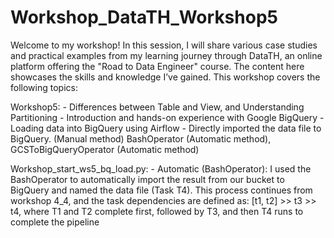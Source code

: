 # Workshop_DataTH_Workshop5
Welcome to my workshop! In this session, I will share various case studies and practical examples from my learning journey through DataTH, an online platform offering the "Road to Data Engineer" course. The content here showcases the skills and knowledge I’ve gained. This workshop covers the following topics:
   
   Workshop5:
         - Differences between Table and View, and Understanding Partitioning
         - Introduction and hands-on experience with Google BigQuery
         - Loading data into BigQuery using Airflow
         - Directly imported the data file to BigQuery. (Manual method)
           BashOperator (Automatic method), GCSToBigQueryOperator (Automatic method)
      
   Workshop_start_ws5_bq_load.py:
         - Automatic (BashOperator): I used the BashOperator to automatically import the result from our bucket to BigQuery and named the data file (Task T4). 
           This process continues from workshop 4_4, and the task dependencies are defined as:
           [t1, t2] >> t3 >> t4, where T1 and T2 complete first, followed by T3, and then T4 runs to complete the pipeline
         
   
